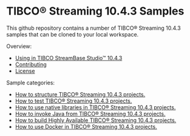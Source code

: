 # TIBCO&reg; Streaming 10.4.3 Samples

This github repository contains a number of TIBCO&reg; Streaming 10.4.3 samples that can be cloned to your local workspace.

Overview:

* [Using in TIBCO StreamBase Studio&trade; 10.4.3](docs/studio.md)
* [Contributing](docs/contributing.md)
* [License](docs/LICENSE)

Sample categories:

* [How to structure TIBCO&reg; Streaming 10.4.3 projects.](structure)
* [How to test TIBCO&reg; Streaming 10.4.3 projects.](testing)
* [How to use native libraries in TIBCO&reg; Streaming 10.4.3 projects.](nativelibrary)
* [How to invoke Java from TIBCO&reg; Streaming 10.4.3 projects.](java)
* [How to build Highly Available TIBCO&reg; Streaming 10.4.3 projects.](highavailability)
* [How to use Docker in TIBCO&reg; Streaming 10.4.3 projects.](docker)

